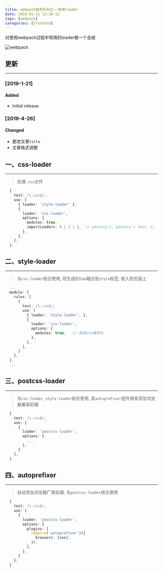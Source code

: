 ```yaml
---
title: webpack猎奇系列之——常用loader
date: 2019-01-21 13:39:12
tags: [webpack]
categories: [frontend]
---
```


对使用webpack过程中常用的loader做一个总结


<!-- more -->


![webpack](https://oos.yyge.top/blog/2019/1/22/images/webpack_1.jpg?imageView2/0/q/75|watermark/2/text/6Ziz5ZOl5bCP56uZ/font/5b6u6L2v6ZuF6buR/fontsize/440/fill/IzE4OTBGRg==/dissolve/100/gravity/SouthEast/dx/10/dy/10|imageslim)


## 更新

------

### [2019-1-21]

#### Added

- Initial release

### [2019-4-26]

#### Changed

- 更改文章`title`
- 文章格式调整

## 一、css-loader

---

> 处理`.css`文件

```ts
  {
    test: /\.css$/,
    use: [
      { loader: 'style-loader' },
      {
        loader: 'css-loader',
        options: {
          modules: true,
          importLoaders: 0 | 1 | 2,  // postcss:1, postcss + less: 2,
        },
      },
    ],
  },
```


## 二、style-loader

---

> 与`css-loader`结合使用, 将生成的css融合到`style`标签, 嵌入到页面上

```ts
  ...
  module: {
    rules: [
      {
        test: /\.css$/,
        use: [
          { loader: 'style-loader', },
          {
            loader: 'css-loader',
            options: {
              modules: true,   // 启动css模块化
            },
          },
        ],
      }
    ],
  },
  ...
```

## 三、postcss-loader

---

> 与`css-loader`, `style-loader`结合使用, 其`autoprefixer`组件用来添加浏览器兼容前缀

```ts
  {
    test: /\.css$/,
    use: [
      {
        loader: 'postcss-loader',
        options: {
          ...
        },
      }
    ],
  }
```

## 四、autoprefixer

---

> 自动添加浏览器厂商前缀, 与`postcss-loader`结合使用

```ts
  {
    test: /\.css$/,
    use: [
      {
        loader: 'postcss-loader',
        options: {
          plugins: [
            require('autoprefixer')({
              browsers: [xxx],
            }),
          ],
        },
      }
    ],
  }
```